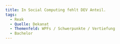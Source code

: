 ```yaml
---
title: In Social Computing fehlt DEV Anteil.
tags:
  - Reak
  - Quelle: Dekanat
  - Themenfeld: WPFs / Schwerpunkte / Vertiefung
  - Bachelor
---
```

